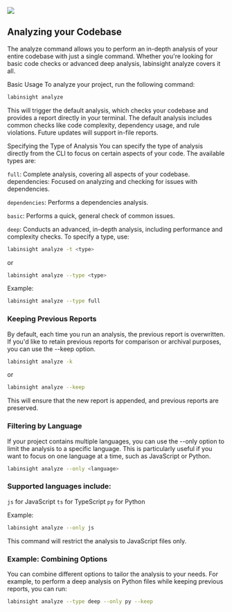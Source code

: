 ![](https://firebasestorage.googleapis.com/v0/b/lab-insight.appspot.com/o/Frame%203.png?alt=media&token=a104bd9c-f7bd-45ee-83d0-5049b0d3cf4d)

## Analyzing your Codebase

The analyze command allows you to perform an in-depth analysis of your entire codebase with just a single command. Whether you're looking for basic code checks or advanced deep analysis, labinsight analyze covers it all.

Basic Usage
To analyze your project, run the following command:

```bash
labinsight analyze
```

This will trigger the default analysis, which checks your codebase and provides a report directly in your terminal. The default analysis includes common checks like code complexity, dependency usage, and rule violations. Future updates will support in-file reports.

Specifying the Type of Analysis
You can specify the type of analysis directly from the CLI to focus on certain aspects of your code. The available types are:

`full`: Complete analysis, covering all aspects of your codebase.
dependencies: Focused on analyzing and checking for issues with dependencies.

`dependencies`: Performs a dependencies analysis.

`basic`: Performs a quick, general check of common issues.

`deep`: Conducts an advanced, in-depth analysis, including performance and complexity checks.
To specify a type, use:

```bash
labinsight analyze -t <type>
```

or

```bash
labinsight analyze --type <type>
```

Example:

```bash
labinsight analyze --type full
```

### Keeping Previous Reports

By default, each time you run an analysis, the previous report is overwritten. If you'd like to retain previous reports for comparison or archival purposes, you can use the --keep option.

```bash
labinsight analyze -k
```

or

```bash
labinsight analyze --keep
```

This will ensure that the new report is appended, and previous reports are preserved.

### Filtering by Language

If your project contains multiple languages, you can use the --only option to limit the analysis to a specific language. This is particularly useful if you want to focus on one language at a time, such as JavaScript or Python.

```bash
labinsight analyze --only <language>
```

### Supported languages include:

`js` for JavaScript
`ts` for TypeScript
`py` for Python

Example:

```bash
labinsight analyze --only js
```

This command will restrict the analysis to JavaScript files only.

### Example: Combining Options

You can combine different options to tailor the analysis to your needs. For example, to perform a deep analysis on Python files while keeping previous reports, you can run:

```bash
labinsight analyze --type deep --only py --keep
```
